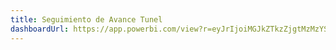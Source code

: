 ```yaml
---
title: Seguimiento de Avance Tunel
dashboardUrl: https://app.powerbi.com/view?r=eyJrIjoiMGJkZTkzZjgtMzMzYS00OTg5LTk2NGItYTMxNzM4MzIxZTI5IiwidCI6ImY5ZjQyOGE0LTI1MTgtNDk5YS04ZTY1LTdiMjU1ODEwMGRlMyIsImMiOjR9
---
```


